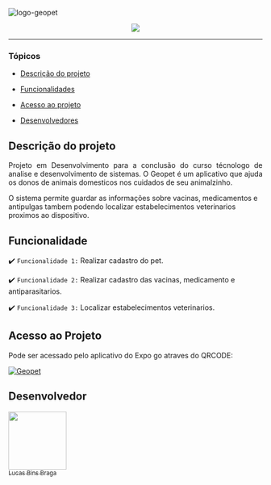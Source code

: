 ![logo-geopet](https://github.com/lucasbins/HelpPet/blob/main/src/assets/img/Logo.png?raw=true)

<p align="center">
   <img src="http://img.shields.io/static/v1?label=STATUS&message=EM%20DESENVOLVIMENTO&color=RED&style=for-the-badge" #vitrinedev/>
</p>

<hr>

### Tópicos 

- [Descrição do projeto](#descrição-do-projeto)

- [Funcionalidades](#funcionalidades)

- [Acesso ao projeto](#acesso-ao-projeto)

- [Desenvolvedores](#desenvolvedores)

## Descrição do projeto 

<p align="justify">
   Projeto em Desenvolvimento para a conclusão do curso técnologo de analise e desenvolvimento de sistemas. O Geopet é um aplicativo que ajuda os donos de animais domesticos nos cuidados de seu animalzinho.

O sistema permite guardar as informações sobre vacinas, medicamentos e antipulgas tambem podendo localizar estabelecimentos veterinarios proximos ao dispositivo.
</p>

## Funcionalidade

:heavy_check_mark: `Funcionalidade 1:` Realizar cadastro do pet.

:heavy_check_mark: `Funcionalidade 2:` Realizar cadastro das vacinas, medicamento e antiparasitarios.

:heavy_check_mark: `Funcionalidade 3:` Localizar estabelecimentos veterinarios.

## Acesso ao Projeto

Pode ser acessado pelo aplicativo do Expo go atraves do QRCODE:

<a href="https://expo.dev/@lucasbins/geopet"><img src="https://cdn.discordapp.com/attachments/897996889495076938/1027956569318641704/unknown.png" alt="Geopet"></a>

## Desenvolvedor

[<img src="https://avatars.githubusercontent.com/u/52266466?v=4" width=115><br><sub>Lucas Bins Braga</sub>](https://github.com/lucasbins)


